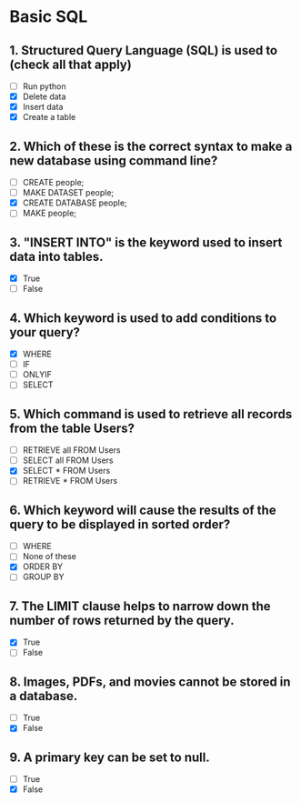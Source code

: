 # Basic SQL

## 1. Structured Query Language (SQL) is used to (check all that apply)

- [ ] Run python
- [x] Delete data
- [x] Insert data
- [x] Create a table

## 2. Which of these is the correct syntax to make a new database using command line?

- [ ] CREATE people;
- [ ] MAKE DATASET people;
- [x] CREATE DATABASE people;
- [ ] MAKE people;

## 3. "INSERT INTO" is the keyword used to insert data into tables.

- [x] True
- [ ] False

## 4. Which keyword is used to add conditions to your query?

- [x] WHERE
- [ ] IF
- [ ] ONLYIF
- [ ] SELECT

## 5. Which command is used to retrieve all records from the table Users?

- [ ] RETRIEVE all FROM Users
- [ ] SELECT all FROM Users
- [x] SELECT * FROM Users
- [ ] RETRIEVE * FROM Users

## 6. Which keyword will cause the results of the query to be displayed in sorted order?

- [ ] WHERE
- [ ] None of these
- [x] ORDER BY
- [ ] GROUP BY

## 7. The LIMIT clause helps to narrow down the number of rows returned by the query.

- [x] True
- [ ] False

## 8. Images, PDFs, and movies cannot be stored in a database.

- [ ] True
- [x] False

## 9. A primary key can be set to null.

- [ ] True
- [x] False
